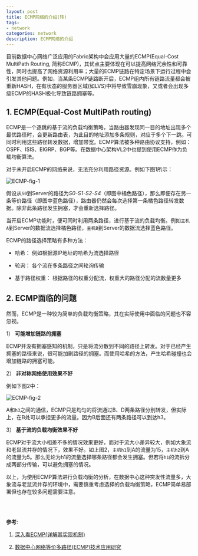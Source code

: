 ```yaml
---
layout: post
title: ECMP网络的介绍(转)
tags:
- network
categories: network
description: ECMP网络的介绍
---
```


目前数据中心网络广泛应用的Fabric架构中会应用大量的ECMP(Equal-Cost MultiPath Routing, 简称ECMP)，其优点主要体现在可以提高网络冗余性和可靠性，同时也提高了网络资源利用率；大量的ECMP链路在特定场景下运行过程中会引发其他问题。例如，当某条ECMP链路断开后，ECMP组内所有链路流量都会被重新HASH，在有状态的服务器区域(如LVS)中将导致雪崩现象，又或者会出现多级ECMP的HASH极化导致链路拥塞等。

<!-- more -->


## 1. ECMP(Equal-Cost MultiPath routing)
ECMP是一个逐跳的基于流的负载均衡策略，当路由器发现同一目的地址出现多个最优路径时，会更新路由表，为此目的地址添加多条规则，对应于多个下一跳。可同时利用这些路径转发数据，增加带宽。ECMP算法被多种路由协议支持，例如： OSPF、ISIS、EIGRP、BGP等。在数据中心架构VL2中也提到使用ECMP作为负载均衡算法。

对于未开启ECMP的网络来说，无法充分利用路径资源。例如下图1所示：

![ECMP-fig-1](https://ivanzz1001.github.io/records/assets/img/network/ECMP-fig-1.png)


假设从```S0```到Server的路径为*S0-S1-S2-S4*（即图中橘色路径），那么即便存在另一条等价路径（即图中蓝色路径），路由器仍然会每次选择第一条橘色路径转发数据。除非此条路径发生拥塞，才会重新选择路径。

当开启ECMP功能时，便可同时利用两条路径，进行基于流的负载均衡。例如```主机A```到Server的数据流选择橘色路径，```主机B```到Server的数据流选择蓝色路径。

ECMP的路径选择策略有多种方法：

* 哈希： 例如根据源IP地址的哈希为流选择路径

* 轮询： 各个流在多条路径之间轮询传输

* 基于路径权重： 根据路径的权重分配流，权重大的路径分配的流数量更多

## 2. ECMP面临的问题
然而，ECMP是一种较为简单的负载均衡策略，其在实际使用中面临的问题也不容忽视。

1） **可能增加链路的拥塞**

ECMP并没有拥塞感知的机制，只是将流分散到不同的路径上转发。对于已经产生拥塞的路径来说，很可能加剧路径的拥塞。而使用哈希的方法，产生哈希碰撞也会增加链路的拥塞可能。

2） **非对称网络使用效果不好**

例如下图2中：

![ECMP-fig-2](https://ivanzz1001.github.io/records/assets/img/network/ECMP-fig-2.png)

A和```h3```之间的通信，ECMP只是均匀的将流通过B、D两条路径分别转发，但实际上，在B处可以承担更多的流量。因为B后面还有两条路径可以到达h3。

3） **基于流的负载均衡效果不好**

ECMP对于流大小相差不多的情况效果更好，而对于流大小差异较大，例如大象流和老鼠流并存的情况下，效果不好。如上图2，```主机h1```到A的流量为15，```主机h2```到A的流量为5。那么无论为h1的流量选择哪条路径都会发生拥塞。但若将```h1```的流拆分成两部分传输，可以避免拥塞的情况。

以上，为使用ECMP算法进行负载均衡的分析，在数据中心这种突发性流量多，大象流与老鼠流并存的环境中，需要慎重考虑选择的负载均衡策略，ECMP简单易部署但也存在较多问题需要注意。









<br />
<br />

**参考**:

1. [深入看ECMP(详解其实现机制)](https://blog.csdn.net/aiaiai010101/article/details/84673687)

2. [数据中心网络等价多路径(ECMP)技术应用研究](http://datacenter.it168.com/a2018/0907/5025/000005025371.shtml)



<br />
<br />
<br />

